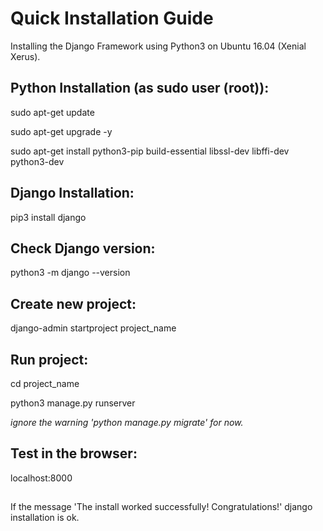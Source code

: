 # Quick Installation Guide

Installing the Django Framework using Python3 on Ubuntu 16.04 (Xenial Xerus).

## Python Installation (as sudo user (root)):
sudo apt-get update

sudo apt-get upgrade -y

sudo apt-get install python3-pip build-essential libssl-dev libffi-dev python3-dev

## Django Installation:
pip3 install django

## Check Django version:
python3 -m django --version

## Create new project:
django-admin startproject project_name

## Run project:
cd project_name

python3 manage.py runserver

*ignore the warning 'python manage.py migrate' for now.*

## Test in the browser:
localhost:8000

##

If the message 'The install worked successfully! Congratulations!' django installation is ok.
